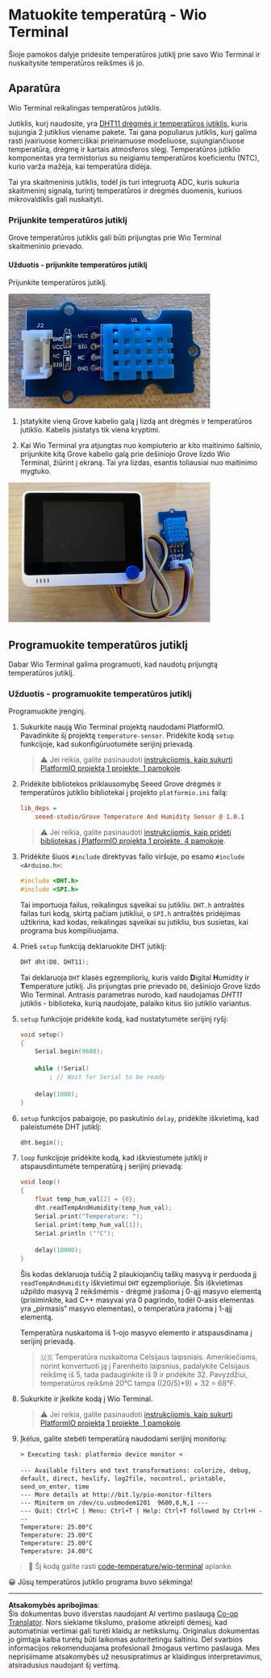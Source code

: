 <!--
CO_OP_TRANSLATOR_METADATA:
{
  "original_hash": "59263d094f20b302053888cd236880c3",
  "translation_date": "2025-08-28T20:40:50+00:00",
  "source_file": "2-farm/lessons/1-predict-plant-growth/wio-terminal-temp.md",
  "language_code": "lt"
}
-->
# Matuokite temperatūrą - Wio Terminal

Šioje pamokos dalyje pridėsite temperatūros jutiklį prie savo Wio Terminal ir nuskaitysite temperatūros reikšmes iš jo.

## Aparatūra

Wio Terminal reikalingas temperatūros jutiklis.

Jutiklis, kurį naudosite, yra [DHT11 drėgmės ir temperatūros jutiklis](https://www.seeedstudio.com/Grove-Temperature-Humidity-Sensor-DHT11.html), kuris sujungia 2 jutiklius viename pakete. Tai gana populiarus jutiklis, kurį galima rasti įvairiuose komerciškai prieinamuose modeliuose, sujungiančiuose temperatūrą, drėgmę ir kartais atmosferos slėgį. Temperatūros jutiklio komponentas yra termistorius su neigiamu temperatūros koeficientu (NTC), kurio varža mažėja, kai temperatūra didėja.

Tai yra skaitmeninis jutiklis, todėl jis turi integruotą ADC, kuris sukuria skaitmeninį signalą, turintį temperatūros ir drėgmės duomenis, kuriuos mikrovaldiklis gali nuskaityti.

### Prijunkite temperatūros jutiklį

Grove temperatūros jutiklis gali būti prijungtas prie Wio Terminal skaitmeninio prievado.

#### Užduotis - prijunkite temperatūros jutiklį

Prijunkite temperatūros jutiklį.

![Grove temperatūros jutiklis](../../../../../translated_images/grove-dht11.07f8eafceee170043efbb53e1d15722bd4e00fbaa9ff74290b57e9f66eb82c17.lt.png)

1. Įstatykite vieną Grove kabelio galą į lizdą ant drėgmės ir temperatūros jutiklio. Kabelis įsistatys tik viena kryptimi.

1. Kai Wio Terminal yra atjungtas nuo kompiuterio ar kito maitinimo šaltinio, prijunkite kitą Grove kabelio galą prie dešiniojo Grove lizdo Wio Terminal, žiūrint į ekraną. Tai yra lizdas, esantis toliausiai nuo maitinimo mygtuko.

![Grove temperatūros jutiklis prijungtas prie dešiniojo lizdo](../../../../../translated_images/wio-temperature-sensor.2934928f38c7f79a68d24879d2c8986c78244696f931e2e33c293f426ecdc0ad.lt.png)

## Programuokite temperatūros jutiklį

Dabar Wio Terminal galima programuoti, kad naudotų prijungtą temperatūros jutiklį.

### Užduotis - programuokite temperatūros jutiklį

Programuokite įrenginį.

1. Sukurkite naują Wio Terminal projektą naudodami PlatformIO. Pavadinkite šį projektą `temperature-sensor`. Pridėkite kodą `setup` funkcijoje, kad sukonfigūruotumėte serijinį prievadą.

    > ⚠️ Jei reikia, galite pasinaudoti [instrukcijomis, kaip sukurti PlatformIO projektą 1 projekte, 1 pamokoje](../../../1-getting-started/lessons/1-introduction-to-iot/wio-terminal.md#create-a-platformio-project).

1. Pridėkite bibliotekos priklausomybę Seeed Grove drėgmės ir temperatūros jutiklio bibliotekai į projekto `platformio.ini` failą:

    ```ini
    lib_deps =
        seeed-studio/Grove Temperature And Humidity Sensor @ 1.0.1
    ```

    > ⚠️ Jei reikia, galite pasinaudoti [instrukcijomis, kaip pridėti bibliotekas į PlatformIO projektą 1 projekte, 4 pamokoje](../../../1-getting-started/lessons/4-connect-internet/wio-terminal-mqtt.md#install-the-wifi-and-mqtt-arduino-libraries).

1. Pridėkite šiuos `#include` direktyvas failo viršuje, po esamo `#include <Arduino.h>`:

    ```cpp
    #include <DHT.h>
    #include <SPI.h>
    ```

    Tai importuoja failus, reikalingus sąveikai su jutikliu. `DHT.h` antraštės failas turi kodą, skirtą pačiam jutikliui, o `SPI.h` antraštės pridėjimas užtikrina, kad kodas, reikalingas sąveikai su jutikliu, bus susietas, kai programa bus kompiliuojama.

1. Prieš `setup` funkciją deklaruokite DHT jutiklį:

    ```cpp
    DHT dht(D0, DHT11);
    ```

    Tai deklaruoja `DHT` klasės egzempliorių, kuris valdo **D**igital **H**umidity ir **T**emperature jutiklį. Jis prijungtas prie prievado `D0`, dešiniojo Grove lizdo Wio Terminal. Antrasis parametras nurodo, kad naudojamas *DHT11* jutiklis - biblioteka, kurią naudojate, palaiko kitus šio jutiklio variantus.

1. `setup` funkcijoje pridėkite kodą, kad nustatytumėte serijinį ryšį:

    ```cpp
    void setup()
    {
        Serial.begin(9600);
    
        while (!Serial)
            ; // Wait for Serial to be ready
    
        delay(1000);
    }
    ```

1. `setup` funkcijos pabaigoje, po paskutinio `delay`, pridėkite iškvietimą, kad paleistumėte DHT jutiklį:

    ```cpp
    dht.begin();
    ```

1. `loop` funkcijoje pridėkite kodą, kad iškviestumėte jutiklį ir atspausdintumėte temperatūrą į serijinį prievadą:

    ```cpp
    void loop()
    {
        float temp_hum_val[2] = {0};
        dht.readTempAndHumidity(temp_hum_val);
        Serial.print("Temperature: ");
        Serial.print(temp_hum_val[1]);
        Serial.println ("°C");
    
        delay(10000);
    }
    ```

    Šis kodas deklaruoja tuščią 2 plaukiojančių taškų masyvą ir perduoda jį `readTempAndHumidity` iškvietimui `DHT` egzemplioriuje. Šis iškvietimas užpildo masyvą 2 reikšmėmis - drėgmė įrašoma į 0-ąjį masyvo elementą (prisiminkite, kad C++ masyvai yra 0 pagrindo, todėl 0-asis elementas yra „pirmasis“ masyvo elementas), o temperatūra įrašoma į 1-ąjį elementą.

    Temperatūra nuskaitoma iš 1-ojo masyvo elemento ir atspausdinama į serijinį prievadą.

    > 🇺🇸 Temperatūra nuskaitoma Celsijaus laipsniais. Amerikiečiams, norint konvertuoti ją į Farenheito laipsnius, padalykite Celsijaus reikšmę iš 5, tada padauginkite iš 9 ir pridėkite 32. Pavyzdžiui, temperatūros reikšmė 20°C tampa ((20/5)*9) + 32 = 68°F.

1. Sukurkite ir įkelkite kodą į Wio Terminal.

    > ⚠️ Jei reikia, galite pasinaudoti [instrukcijomis, kaip sukurti PlatformIO projektą 1 projekte, 1 pamokoje](../../../1-getting-started/lessons/1-introduction-to-iot/wio-terminal.md#write-the-hello-world-app).

1. Įkėlus, galite stebėti temperatūrą naudodami serijinį monitorių:

    ```output
    > Executing task: platformio device monitor <
    
    --- Available filters and text transformations: colorize, debug, default, direct, hexlify, log2file, nocontrol, printable, send_on_enter, time
    --- More details at http://bit.ly/pio-monitor-filters
    --- Miniterm on /dev/cu.usbmodem1201  9600,8,N,1 ---
    --- Quit: Ctrl+C | Menu: Ctrl+T | Help: Ctrl+T followed by Ctrl+H ---
    Temperature: 25.00°C
    Temperature: 25.00°C
    Temperature: 25.00°C
    Temperature: 24.00°C
    ```

> 💁 Šį kodą galite rasti [code-temperature/wio-terminal](../../../../../2-farm/lessons/1-predict-plant-growth/code-temperature/wio-terminal) aplanke.

😀 Jūsų temperatūros jutiklio programa buvo sėkminga!

---

**Atsakomybės apribojimas**:  
Šis dokumentas buvo išverstas naudojant AI vertimo paslaugą [Co-op Translator](https://github.com/Azure/co-op-translator). Nors siekiame tikslumo, prašome atkreipti dėmesį, kad automatiniai vertimai gali turėti klaidų ar netikslumų. Originalus dokumentas jo gimtąja kalba turėtų būti laikomas autoritetingu šaltiniu. Dėl svarbios informacijos rekomenduojama profesionali žmogaus vertimo paslauga. Mes neprisiimame atsakomybės už nesusipratimus ar klaidingus interpretavimus, atsiradusius naudojant šį vertimą.